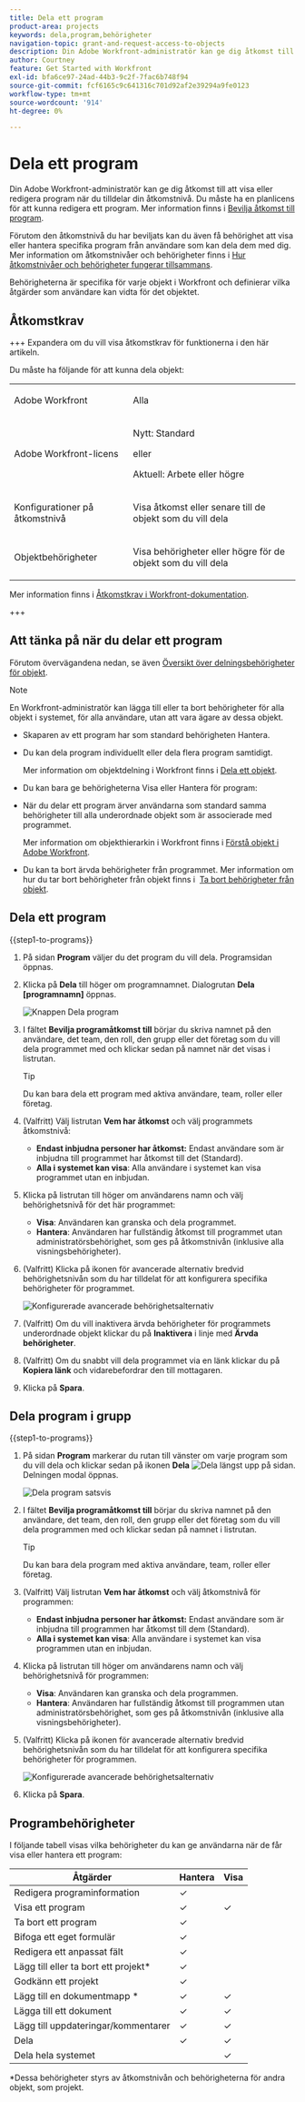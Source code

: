```yaml
---
title: Dela ett program
product-area: projects
keywords: dela,program,behörigheter
navigation-topic: grant-and-request-access-to-objects
description: Din Adobe Workfront-administratör kan ge dig åtkomst till att visa eller redigera program när du tilldelar din åtkomstnivå. Du måste ha en planlicens för att kunna redigera ett program.
author: Courtney
feature: Get Started with Workfront
exl-id: bfa6ce97-24ad-44b3-9c2f-7fac6b748f94
source-git-commit: fcf6165c9c641316c701d92af2e39294a9fe0123
workflow-type: tm+mt
source-wordcount: '914'
ht-degree: 0%

---
```


# Dela ett program


Din Adobe Workfront-administratör kan ge dig åtkomst till att visa eller redigera program när du tilldelar din åtkomstnivå. Du måste ha en planlicens för att kunna redigera ett program. Mer information finns i [Bevilja åtkomst till program](../../administration-and-setup/add-users/configure-and-grant-access/grant-access-programs.md).

Förutom den åtkomstnivå du har beviljats kan du även få behörighet att visa eller hantera specifika program från användare som kan dela dem med dig. Mer information om åtkomstnivåer och behörigheter finns i [Hur åtkomstnivåer och behörigheter fungerar tillsammans](../../administration-and-setup/add-users/access-levels-and-object-permissions/how-access-levels-permissions-work-together.md).

Behörigheterna är specifika för varje objekt i Workfront och definierar vilka åtgärder som användare kan vidta för det objektet.


## Åtkomstkrav

+++ Expandera om du vill visa åtkomstkrav för funktionerna i den här artikeln.

Du måste ha följande för att kunna dela objekt:

<table style="table-layout:auto"> 
 <col> 
 <col> 
 <tbody> 
  <tr> 
   <td role="rowheader">Adobe Workfront</td> 
   <td> <p>Alla </p> </td> 
  </tr> 
  <tr> 
   <td role="rowheader">Adobe Workfront-licens</td> 
   <td> <p>Nytt: Standard</p> 
   eller
   <p>Aktuell: Arbete eller högre</p>
   </td> 
  </tr> 
  <tr> 
   <td role="rowheader">Konfigurationer på åtkomstnivå</td> 
   <td> <p>Visa åtkomst eller senare till de objekt som du vill dela</p> </td> 
  </tr> 
  <tr> 
   <td role="rowheader">Objektbehörigheter</td> 
   <td> <p>Visa behörigheter eller högre för de objekt som du vill dela</p></td> 
  </tr> 
 </tbody> 
</table>

Mer information finns i [Åtkomstkrav i Workfront-dokumentation](/help/quicksilver/administration-and-setup/add-users/access-levels-and-object-permissions/access-level-requirements-in-documentation.md).

+++

## Att tänka på när du delar ett program

Förutom övervägandena nedan, se även [Översikt över delningsbehörigheter för objekt](../../workfront-basics/grant-and-request-access-to-objects/sharing-permissions-on-objects-overview.md).

>[!NOTE]
>
>En Workfront-administratör kan lägga till eller ta bort behörigheter för alla objekt i systemet, för alla användare, utan att vara ägare av dessa objekt.

* Skaparen av ett program har som standard behörigheten Hantera.

* Du kan dela program individuellt eller dela flera program samtidigt.

  Mer information om objektdelning i Workfront finns i [Dela ett objekt](../../workfront-basics/grant-and-request-access-to-objects/share-an-object.md).

* Du kan bara ge behörigheterna Visa eller Hantera för program:

* När du delar ett program ärver användarna som standard samma behörigheter till alla underordnade objekt som är associerade med programmet.

  Mer information om objekthierarkin i Workfront finns i [Förstå objekt i Adobe Workfront](../../workfront-basics/navigate-workfront/workfront-navigation/understand-objects.md).

* Du kan ta bort ärvda behörigheter från programmet. Mer information om hur du tar bort behörigheter från objekt finns i  [Ta bort behörigheter från objekt](../../workfront-basics/grant-and-request-access-to-objects/remove-permissions-from-objects.md).

## Dela ett program

{{step1-to-programs}}

1. På sidan **Program** väljer du det program du vill dela. Programsidan öppnas.

1. Klicka på **Dela** till höger om programnamnet. Dialogrutan **Dela [programnamn]** öppnas.

   ![Knappen Dela program](assets/share-program-button.png)

1. I fältet **Bevilja programåtkomst till** börjar du skriva namnet på den användare, det team, den roll, den grupp eller det företag som du vill dela programmet med och klickar sedan på namnet när det visas i listrutan.

   >[!TIP]
   >
   >Du kan bara dela ett program med aktiva användare, team, roller eller företag.


1. (Valfritt) Välj listrutan **Vem har åtkomst** och välj programmets åtkomstnivå:

   * **Endast inbjudna personer har åtkomst:** Endast användare som är inbjudna till programmet har åtkomst till det (Standard).
   * **Alla i systemet kan visa**: Alla användare i systemet kan visa programmet utan en inbjudan.


1. Klicka på listrutan till höger om användarens namn och välj behörighetsnivå för det här programmet:

   * **Visa**: Användaren kan granska och dela programmet.
   * **Hantera**: Användaren har fullständig åtkomst till programmet utan administratörsbehörighet, som ges på åtkomstnivån (inklusive alla visningsbehörigheter).

1. (Valfritt) Klicka på ikonen för avancerade alternativ bredvid behörighetsnivån som du har tilldelat för att konfigurera specifika behörigheter för programmet.

   ![Konfigurerade avancerade behörighetsalternativ](assets/advanced-options-icon.png)

1. (Valfritt) Om du vill inaktivera ärvda behörigheter för programmets underordnade objekt klickar du på **Inaktivera** i linje med **Ärvda behörigheter**.

1. (Valfritt) Om du snabbt vill dela programmet via en länk klickar du på **Kopiera länk** och vidarebefordrar den till mottagaren.

1. Klicka på **Spara**.

## Dela program i grupp

{{step1-to-programs}}

1. På sidan **Program** markerar du rutan till vänster om varje program som du vill dela och klickar sedan på ikonen **Dela** ![Dela](assets/share-icon.png) längst upp på sidan. Delningen modal öppnas.

   ![Dela program satsvis](assets/bulk-share-programs.png)

1. I fältet **Bevilja programåtkomst till** börjar du skriva namnet på den användare, det team, den roll, den grupp eller det företag som du vill dela programmen med och klickar sedan på namnet i listrutan.

   >[!TIP]
   >
   >Du kan bara dela program med aktiva användare, team, roller eller företag.


1. (Valfritt) Välj listrutan **Vem har åtkomst** och välj åtkomstnivå för programmen:

   * **Endast inbjudna personer har åtkomst:** Endast användare som är inbjudna till programmen har åtkomst till dem (Standard).
   * **Alla i systemet kan visa**: Alla användare i systemet kan visa programmen utan en inbjudan.


1. Klicka på listrutan till höger om användarens namn och välj behörighetsnivå för programmen:

   * **Visa**: Användaren kan granska och dela programmen.
   * **Hantera**: Användaren har fullständig åtkomst till programmen utan administratörsbehörighet, som ges på åtkomstnivån (inklusive alla visningsbehörigheter).

1. (Valfritt) Klicka på ikonen för avancerade alternativ bredvid behörighetsnivån som du har tilldelat för att konfigurera specifika behörigheter för programmen.

   ![Konfigurerade avancerade behörighetsalternativ](assets/advanced-options-icon.png)

1. Klicka på **Spara**.

## Programbehörigheter

I följande tabell visas vilka behörigheter du kan ge användarna när de får visa eller hantera ett program:

| **Åtgärder** | **Hantera** | **Visa** |
|---|---|---|
| Redigera programinformation | ✓ |   |
| Visa ett program | ✓ | ✓ |
| Ta bort ett program | ✓ |   |
| Bifoga ett eget formulär | ✓ |   |
| Redigera ett anpassat fält | ✓ |   |
| Lägg till eller ta bort ett projekt&#42; | ✓ |   |
| Godkänn ett projekt | ✓ |   |
| Lägg till en dokumentmapp &#42; | ✓ | ✓ |
| Lägga till ett dokument | ✓ | ✓ |
| Lägg till uppdateringar/kommentarer | ✓ | ✓ |
| Dela | ✓ | ✓ |
| Dela hela systemet |   | ✓ |

*Dessa behörigheter styrs av åtkomstnivån och behörigheterna för andra objekt, som projekt.


